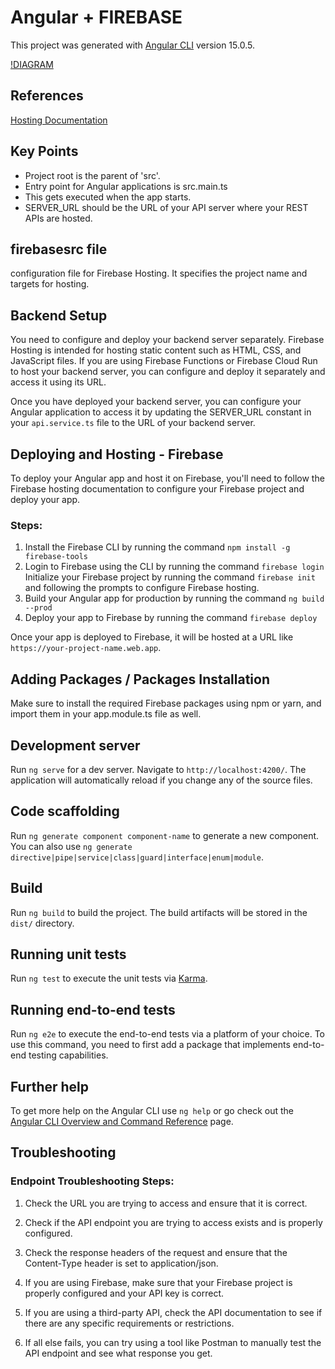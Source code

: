 # Angular + FIREBASE

This project was generated with [Angular CLI](https://github.com/angular/angular-cli) version 15.0.5.


[!DIAGRAM](./out/src/Example/Example.png)




## References 

[Hosting Documentation](https://firebase.google.com/docs/hosting/quickstart?hl=en&authuser=3)


## Key Points 

- Project root is the parent of 'src'.
- Entry point for Angular applications is src.main.ts
- This gets executed when the app starts.
- SERVER_URL should be the URL of your API server where your REST APIs are hosted. 


## firebasesrc file 
configuration file for Firebase Hosting. It specifies the project name and targets for hosting.

## Backend Setup
You need to configure and deploy your backend server separately.
Firebase Hosting is intended for hosting static content such as HTML, CSS, and JavaScript files. If you are using Firebase Functions or Firebase Cloud Run to host your backend server, you can configure and deploy it separately and access it using its URL.

Once you have deployed your backend server, you can configure your Angular application to access it by updating the SERVER_URL constant in your `api.service.ts` file to the URL of your backend server.


## Deploying and Hosting - Firebase
To deploy your Angular app and host it on Firebase, you'll need to follow the Firebase hosting documentation to configure your Firebase project and deploy your app.
### Steps:
1. Install the Firebase CLI by running the command `npm install -g firebase-tools`
2. Login to Firebase using the CLI by running the command `firebase login` Initialize your Firebase project by running the command `firebase init` and following the prompts to configure Firebase hosting. 
3. Build your Angular app for production by running the command `ng build --prod`
4. Deploy your app to Firebase by running the command `firebase deploy`

Once your app is deployed to Firebase, it will be hosted at a URL like `https://your-project-name.web.app`.


## Adding Packages / Packages Installation
Make sure to install the required Firebase packages using npm or yarn, and import them in your app.module.ts file as well.



## Development server

Run `ng serve` for a dev server. Navigate to `http://localhost:4200/`. The application will automatically reload if you change any of the source files.

## Code scaffolding

Run `ng generate component component-name` to generate a new component. You can also use `ng generate directive|pipe|service|class|guard|interface|enum|module`.

## Build

Run `ng build` to build the project. The build artifacts will be stored in the `dist/` directory.

## Running unit tests

Run `ng test` to execute the unit tests via [Karma](https://karma-runner.github.io).

## Running end-to-end tests

Run `ng e2e` to execute the end-to-end tests via a platform of your choice. To use this command, you need to first add a package that implements end-to-end testing capabilities.

## Further help

To get more help on the Angular CLI use `ng help` or go check out the [Angular CLI Overview and Command Reference](https://angular.io/cli) page.



## Troubleshooting 

### Endpoint Troubleshooting Steps:
1. Check the URL you are trying to access and ensure that it is correct.

2. Check if the API endpoint you are trying to access exists and is properly configured.
3. Check the response headers of the request and ensure that the Content-Type header is set to application/json.
4. If you are using Firebase, make sure that your Firebase project is properly configured and your API key is correct.

5. If you are using a third-party API, check the API documentation to see if there are any specific requirements or restrictions.

6. If all else fails, you can try using a tool like Postman to manually test the API endpoint and see what response you get.

